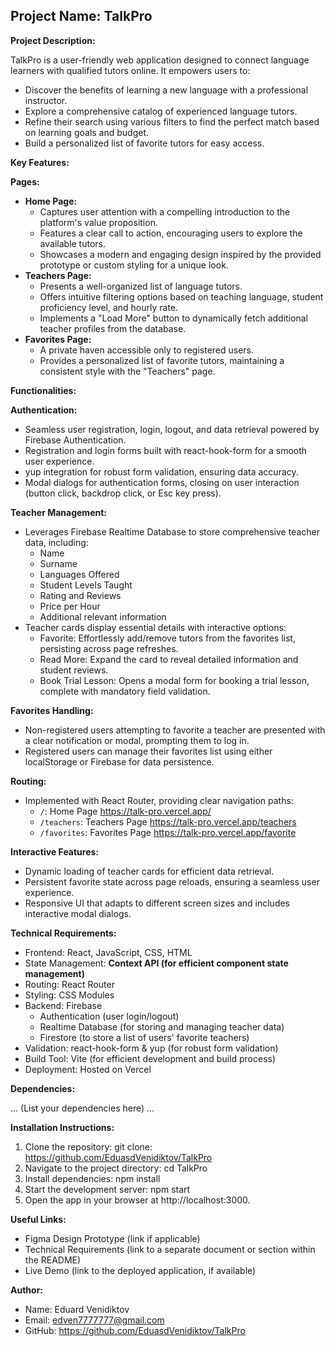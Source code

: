 ## Project Name: TalkPro

**Project Description:**

TalkPro is a user-friendly web application designed to connect language learners with qualified tutors online. It empowers users to:

- Discover the benefits of learning a new language with a professional instructor.
- Explore a comprehensive catalog of experienced language tutors.
- Refine their search using various filters to find the perfect match based on learning goals and budget.
- Build a personalized list of favorite tutors for easy access.

**Key Features:**

**Pages:**

- **Home Page:**
  - Captures user attention with a compelling introduction to the platform's value proposition.
  - Features a clear call to action, encouraging users to explore the available tutors.
  - Showcases a modern and engaging design inspired by the provided prototype or custom styling for a unique look.
- **Teachers Page:**
  - Presents a well-organized list of language tutors.
  - Offers intuitive filtering options based on teaching language, student proficiency level, and hourly rate.
  - Implements a "Load More" button to dynamically fetch additional teacher profiles from the database.
- **Favorites Page:**
  - A private haven accessible only to registered users.
  - Provides a personalized list of favorite tutors, maintaining a consistent style with the "Teachers" page.

**Functionalities:**

**Authentication:**

- Seamless user registration, login, logout, and data retrieval powered by Firebase Authentication.
- Registration and login forms built with react-hook-form for a smooth user experience.
- yup integration for robust form validation, ensuring data accuracy.
- Modal dialogs for authentication forms, closing on user interaction (button click, backdrop click, or Esc key press).

**Teacher Management:**

- Leverages Firebase Realtime Database to store comprehensive teacher data, including:
  - Name
  - Surname
  - Languages Offered
  - Student Levels Taught
  - Rating and Reviews
  - Price per Hour
  - Additional relevant information
- Teacher cards display essential details with interactive options:
  - Favorite: Effortlessly add/remove tutors from the favorites list, persisting across page refreshes.
  - Read More: Expand the card to reveal detailed information and student reviews.
  - Book Trial Lesson: Opens a modal form for booking a trial lesson, complete with mandatory field validation.

**Favorites Handling:**

- Non-registered users attempting to favorite a teacher are presented with a clear notification or modal, prompting them to log in.
- Registered users can manage their favorites list using either localStorage or Firebase for data persistence.

**Routing:**

- Implemented with React Router, providing clear navigation paths:
  - `/`: Home Page https://talk-pro.vercel.app/
  - `/teachers`: Teachers Page https://talk-pro.vercel.app/teachers
  - `/favorites`: Favorites Page https://talk-pro.vercel.app/favorite

**Interactive Features:**

- Dynamic loading of teacher cards for efficient data retrieval.
- Persistent favorite state across page reloads, ensuring a seamless user experience.
- Responsive UI that adapts to different screen sizes and includes interactive modal dialogs.

**Technical Requirements:**

- Frontend: React, JavaScript, CSS, HTML
- State Management: **Context API (for efficient component state management)**
- Routing: React Router
- Styling: CSS Modules
- Backend: Firebase
  - Authentication (user login/logout)
  - Realtime Database (for storing and managing teacher data)
  - Firestore (to store a list of users' favorite teachers)
- Validation: react-hook-form & yup (for robust form validation)
- Build Tool: Vite (for efficient development and build process)
- Deployment: Hosted on Vercel

**Dependencies:**

... (List your dependencies here) ...

**Installation Instructions:**

1. Clone the repository: git clone: https://github.com/EduasdVenidiktov/TalkPro
2. Navigate to the project directory: cd TalkPro
3. Install dependencies: npm install
4. Start the development server: npm start
5. Open the app in your browser at http://localhost:3000.

**Useful Links:**

- Figma Design Prototype (link if applicable)
- Technical Requirements (link to a separate document or section within the README)
- Live Demo (link to the deployed application, if available)

**Author:**

- Name: Eduard Venidiktov
- Email: edven7777777@gmail.com
- GitHub: https://github.com/EduasdVenidiktov/TalkPro
